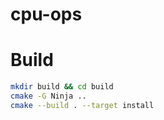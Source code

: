 cpu-ops
===========================

# Build

```bash
mkdir build && cd build
cmake -G Ninja ..
cmake --build . --target install
```
